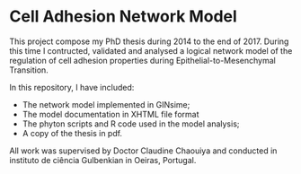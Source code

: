 # Cell Adhesion Network Model
This project compose my PhD thesis during 2014 to the end of 2017.
During this time I contructed, validated and analysed a logical network model of the regulation of cell adhesion properties during Epithelial-to-Mesenchymal Transition. 
 
In this repository, I have included: 
  * The network model implemented in GINsime;  
  * The model documentation in XHTML file format
  * The phyton scripts and R code used in the model analysis; 
  * A copy of the thesis in pdf.   

All work was supervised by Doctor Claudine Chaouiya and conducted in instituto de ciência Gulbenkian in Oeiras, Portugal. 

